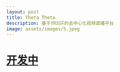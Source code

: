 ```yaml
---
layout: post
title: Theta Theta
description: 基于YRSSF的去中心化视频直播平台
image: assets/images/5.jpeg
---
```


# [开发中](https://github.com/Erblocker/ThetaTheta)
